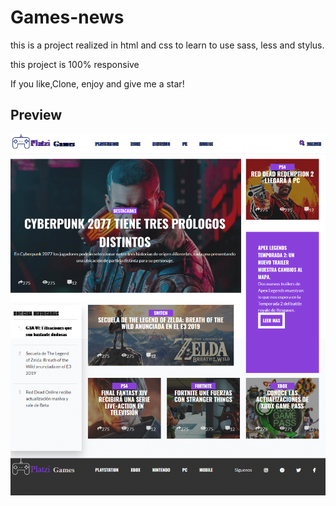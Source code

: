 # Games-news
this is a project realized in html and css to learn to use sass, less and stylus. 

this project is 100% responsive

If you like,Clone, enjoy and give me a star!


## Preview
![](/Games.png)
